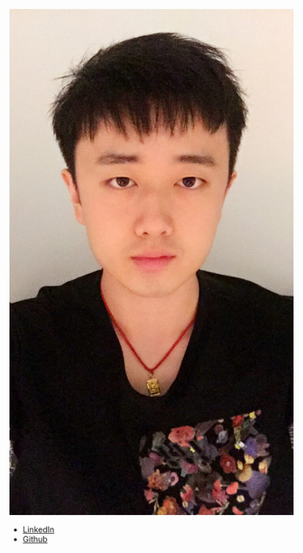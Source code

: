 ![](photos/zongcheng-yang.jpg)

* [LinkedIn](https://www.linkedin.com/in/zongcheng-yang-74798a8b/)
* [Github](hhttps://github.com/zongchengyang)
